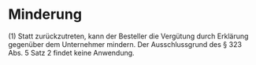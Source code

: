 # Minderung

(1) Statt zurückzutreten, kann der Besteller die Vergütung durch Erklärung gegenüber dem Unternehmer mindern. Der Ausschlussgrund des § 323 Abs. 5 Satz 2 findet keine Anwendung.